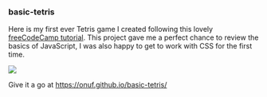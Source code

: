 ### basic-tetris
Here is my first ever Tetris game I created following this lovely [freeCodeCamp tutorial](https://youtu.be/rAUn1Lom6dw). This project gave me a perfect chance to review the basics of JavaScript, I was also happy to get to work with CSS for the first time.

![](https://user-images.githubusercontent.com/56073962/83443548-99a19b00-a452-11ea-8cb6-3c23f16f942c.png)

Give it a go at https://onuf.github.io/basic-tetris/
